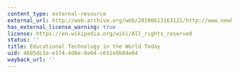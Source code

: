 ```yaml
---
content_type: external-resource
external_url: http://web.archive.org/web/20100613163121/http://www.newhorizons.org/strategies/technology/bracey.htm
has_external_license_warning: true
license: https://en.wikipedia.org/wiki/All_rights_reserved
status: ''
title: Educational Technology in the World Today
uid: 4685dc1e-e174-4d0e-8e64-c651e8b84e64
wayback_url: ''
---
```

